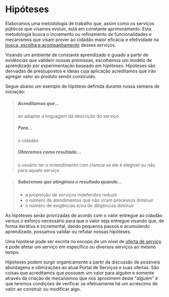# Hipóteses

Elaboramos uma metodologia de trabalho que, assim como os serviços públicos que visamos evoluir, está em constante aprimoramento. Esta metodologia busca o incremento ou refinamento de funcionalidades e mecanismos que visam prover ao cidadão maior eficácia e efetividade na [busca, escolha e acompanhamento](../servicos/etapas-da-oferta.md) desses serviços.

Visando um ambiente de constante aprendizado e guiado a partir de evidências que validem nossas premissas, escolhemos um modelo de aprendizado por experimentação baseado em hipóteses. Hipóteses são derivadas de pressupostos e ideias cuja aplicação acreditamos que irão agregar valor ao produto sendo construído.

Segue abaixo um exemplo de hipótese definida durante nossa semana de iniciação:

> ##### Acreditamos que…
> ao adaptar a linguagem da descrição do serviço
>
> ##### Para…
> o cidadão
>
> ##### Obteremos como resultado…
> o usuário ter o entendimento com clareza se ele é elegível ou não para aquele serviço

> ##### Saberemos que atingimos o resultado quando…
> * a proporção de serviços indeferidos reduzir
> * o número de atendimentos que não viram processos diminuir
> * o número de exigências e/ou de diligências diminuir

As hipóteses serão priorizadas de acordo com o valor entregue ao cidadão versus o esforço necessário para que o valor seja entregue visando que, de forma iterativa e incremental, dando pequenos passos e acumulando aprendizado, possamos validar ou refutar nossas hipóteses.

Uma hipótese pode ser escrita no escopo de um nível de [oferta de serviço](../servicos/etapas-da-oferta.md) e pode afetar um serviço em específico ou diversos serviços ao mesmo tempo.

Hipóteses podem surgir organicamente a partir da discussão de possíveis abordagens e otimizações ao atual Portal de Serviços e suas ofertas. São coisas que acreditamos que possuem um valor para alguém e somente através da criação de mecanismos que nos aproximem deste "alguém" é que teremos condições de verificar se efetivamente há um acréscimo de valor ao construir ou modificar algo.
